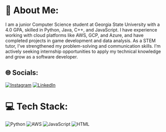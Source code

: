 # 💫 About Me:
I am a junior Computer Science student at Georgia State University with a 4.0 GPA, skilled in Python, Java, C++, and JavaScript. I have experience working with cloud platforms like AWS, GCP, and Azure, and have completed projects in game development and data analysis. As a STEM tutor, I’ve strengthened my problem-solving and communication skills. I’m actively seeking internship opportunities to apply my technical knowledge and grow as a software developer.


## 🌐 Socials:
[![Instagram](https://img.shields.io/badge/Instagram-%23E4405F.svg?logo=Instagram&logoColor=white)](https://instagram.com/janu_avuthu)  [![LinkedIn](https://img.shields.io/badge/LinkedIn-%230077B5.svg?logo=linkedin&logoColor=white)](https://linkedin.com/in/joshikareddyavuthu/)


# 💻 Tech Stack:
![Python](https://img.shields.io/badge/python-3670A0?style=for-the-badge&logo=python&logoColor=ffdd54) 
![AWS](https://img.shields.io/badge/AWS-%23FF9900.svg?style=for-the-badge&logo=amazon-aws&logoColor=white)
![JavaScript](https://img.shields.io/badge/javascript-%23323330.svg?style=for-the-badge&logo=javascript&logoColor=%23F7DF1E)
![HTML](https://img.shields.io/badge/html-%23E34F26.svg?style=for-the-badge&logo=html5&logoColor=white)
